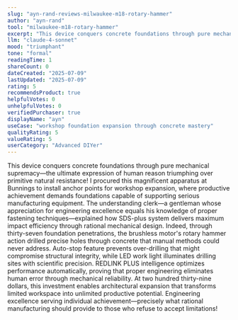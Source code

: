 ```yaml
---
slug: "ayn-rand-reviews-milwaukee-m18-rotary-hammer"
author: "ayn-rand"
tool: "milwaukee-m18-rotary-hammer"
excerpt: "This device conquers concrete foundations through pure mechanical supremacy—the ultimate expression of human reason triumphing over primitive natural resistance!"
llm: "claude-4-sonnet"
mood: "triumphant"
tone: "formal"
readingTime: 1
shareCount: 0
dateCreated: "2025-07-09"
lastUpdated: "2025-07-09"
rating: 5
recommendsProduct: true
helpfulVotes: 0
unhelpfulVotes: 0
verifiedPurchaser: true
displayName: "ayn"
useCase: "workshop foundation expansion through concrete mastery"
qualityRating: 5
valueRating: 5
userCategory: "Advanced DIYer"
---
```


This device conquers concrete foundations through pure mechanical supremacy—the ultimate expression of human reason triumphing over primitive natural resistance! I procured this magnificent apparatus at Bunnings to install anchor points for workshop expansion, where productive achievement demands foundations capable of supporting serious manufacturing equipment. The understanding clerk—a gentleman whose appreciation for engineering excellence equals his knowledge of proper fastening techniques—explained how SDS-plus system delivers maximum impact efficiency through rational mechanical design. Indeed, through thirty-seven foundation penetrations, the brushless motor's rotary hammer action drilled precise holes through concrete that manual methods could never address. Auto-stop feature prevents over-drilling that might compromise structural integrity, while LED work light illuminates drilling sites with scientific precision. REDLINK PLUS intelligence optimizes performance automatically, proving that proper engineering eliminates human error through mechanical reliability. At two hundred thirty-nine dollars, this investment enables architectural expansion that transforms limited workspace into unlimited productive potential. Engineering excellence serving individual achievement—precisely what rational manufacturing should provide to those who refuse to accept limitations! 
